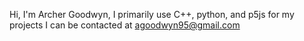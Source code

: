 Hi, I'm Archer Goodwyn, I primarily use C++, python, and p5js for my projects
I can be contacted at agoodwyn95@gmail.com

<!---
goodwyna21/goodwyna21 is a ✨ special ✨ repository because its `README.md` (this file) appears on your GitHub profile.
You can click the Preview link to take a look at your changes.
--->
